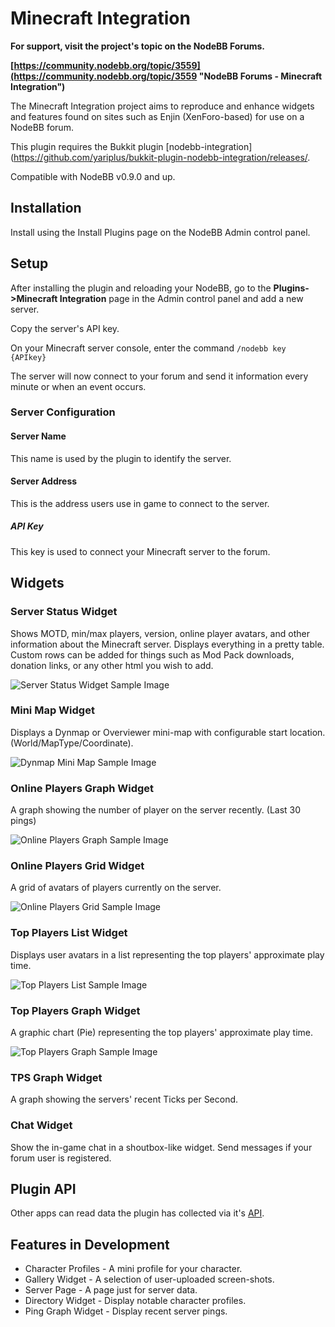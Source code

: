 # Minecraft Integration

**For support, visit the project's topic on the NodeBB Forums.**

**[https://community.nodebb.org/topic/3559](https://community.nodebb.org/topic/3559 "NodeBB Forums - Minecraft Integration")**

The Minecraft Integration project aims to reproduce and enhance widgets and features found on sites such as Enjin (XenForo-based) for use on a NodeBB forum.

This plugin requires the Bukkit plugin [nodebb-integration](https://github.com/yariplus/bukkit-plugin-nodebb-integration/releases/.

Compatible with NodeBB v0.9.0 and up.

## Installation

Install using the Install Plugins page on the NodeBB Admin control panel.

## Setup

After installing the plugin and reloading your NodeBB, go to the **Plugins->Minecraft Integration** page in the Admin control panel and add a new server.

Copy the server's API key.

On your Minecraft server console, enter the command `/nodebb key {APIkey}`

The server will now connect to your forum and send it information every minute or when an event occurs.

### Server Configuration

#### Server Name
This name is used by the plugin to identify the server.

#### Server Address
This is the address users use in game to connect to the server.

##### API Key

This key is used to connect your Minecraft server to the forum.

## Widgets

### Server Status Widget

Shows MOTD, min/max players, version, online player avatars, and other information about the Minecraft server. Displays everything in a pretty table. Custom rows can be added for things such as Mod Pack downloads, donation links, or any other html you wish to add.

![Server Status Widget Sample Image](http://yariplus.x10.mx/images/widgetServerStatus.png "Server Status Widget Sample Image")

### Mini Map Widget

Displays a Dynmap or Overviewer mini-map with configurable start location. (World/MapType/Coordinate).

![Dynmap Mini Map Sample Image](http://yariplus.x10.mx/images/widgetDynmapMiniMap.png "Dynmap Mini Map Sample Image")

### Online Players Graph Widget

A graph showing the number of player on the server recently. (Last 30 pings)

![Online Players Graph Sample Image](http://yariplus.x10.mx/images/widgetOnlinePlayersGraph.png "Online Players Graph Sample Image")

### Online Players Grid Widget

A grid of avatars of players currently on the server.

![Online Players Grid Sample Image](http://yariplus.x10.mx/images/widgetOnlinePlayersGrid.png "Online Players Grid Sample Image")

### Top Players List Widget

Displays user avatars in a list representing the top players' approximate play time.

![Top Players List Sample Image](http://yariplus.x10.mx/images/widgetTopPlayersList.png "Top Players List Sample Image")

### Top Players Graph Widget

A graphic chart (Pie) representing the top players' approximate play time.

![Top Players Graph Sample Image](http://yariplus.x10.mx/images/widgetTopPlayersGraph.png "Top Players Graph Sample Image")

### TPS Graph Widget

A graph showing the servers' recent Ticks per Second.

### Chat Widget

Show the in-game chat in a shoutbox-like widget. Send messages if your forum user is registered.

## Plugin API

Other apps can read data the plugin has collected via it's [API](https://github.com/yariplus/nodebb-plugin-minecraft-integration/wiki/API).

## Features in Development

* Character Profiles - A mini profile for your character.
* Gallery Widget - A selection of user-uploaded screen-shots.
* Server Page - A page just for server data.
* Directory Widget - Display notable character profiles.
* Ping Graph Widget - Display recent server pings.
